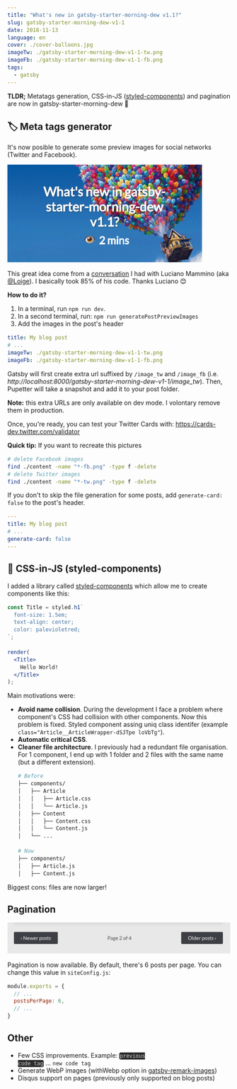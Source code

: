 ```yaml
---
title: "What's new in gatsby-starter-morning-dew v1.1?"
slug: gatsby-starter-morning-dew-v1-1
date: 2018-11-13
language: en
cover: ./cover-balloons.jpg
imageTw: ./gatsby-starter-morning-dew-v1-1-tw.png
imageFb: ./gatsby-starter-morning-dew-v1-1-fb.png
tags:
  - gatsby
---
```


**TLDR;** Metatags generation, CSS-in-JS ([styled-components](https://www.styled-components.com)) and pagination are now in gatsby-starter-morning-dew 🎉

## 🏷 Meta tags generator

It's now posible to generate some preview images for social networks (Twitter and Facebook).

![](./gatsby-starter-morning-dew-v1-1-tw.png)

This great idea come from a [conversation](https://twitter.com/_maxpou/status/1054106299213012992) I had with Luciano Mammino (aka [@Loige](https://twitter.com/loige)). I basically took 85% of his code. Thanks Luciano 😊


**How to do it?**

1. In a terminal, run `npm run dev`.
2. In a second terminal, run: `npm run generatePostPreviewImages`
3. Add the images in the post's header
  ```yaml
  title: My blog post
  # ...
  imageTw: ./gatsby-starter-morning-dew-v1-1-tw.png
  imageFb: ./gatsby-starter-morning-dew-v1-1-fb.png
  ```

Gatsby will first create extra url suffixed by `/image_tw` and `/image_fb` (i.e. *http://localhost:8000/gatsby-starter-morning-dew-v1-1/image_tw*). Then, Pupetter will take a snapshot and add it to your post folder.

**Note:** this extra URLs are only available on dev mode. I volontary remove them in production.

Once, you're ready, you can test your Twitter Cards with: https://cards-dev.twitter.com/validator

**Quick tip:** If you want to recreate this pictures

```bash
# delete Facebook images
find ./content -name "*-fb.png" -type f -delete
# delete Twitter images
find ./content -name "*-tw.png" -type f -delete
```

If you don't to skip the file generation for some posts, add `generate-card: false` to the post's header.

```yaml
---
title: My blog post
# ...
generate-card: false
---
```

## 💅 CSS-in-JS (styled-components)

I added a library called [styled-components](https://www.styled-components.com) which allow me to create components like this:

```jsx
const Title = styled.h1`
  font-size: 1.5em;
  text-align: center;
  color: palevioletred;
`;

render(
  <Title>
    Hello World!
  </Title>
);
```

Main motivations were:

* **Avoid name collision**. During the development I face a problem where component's CSS had collision with other components. Now this problem is fixed. Styled component assing uniq class identifer (example `class="Article__ArticleWrapper-dSJTpe loVbTg"`).
* **Automatic critical CSS**.
* **Cleaner file architecture**. I previously had a redundant file organisation. For 1 component, I end up with 1 folder and 2 files with the same name (but a different extension).
  ```bash
  # Before
  ├── components/
  │   ├── Article
  │   │   ├── Article.css
  │   │   └── Article.js
  │   ├── Content
  │   │   ├── Content.css
  │   │   └── Content.js
  │   └── ...
  
  # Now
  ├── components/
  │   ├── Article.js
  │   ├── Content.js
  ```

Biggest cons: files are now larger!

## Pagination

![pagination](./pagination.png)

Pagination is now available. By default, there's 6 posts per page. You can change this value in `siteConfig.js`:

```js
module.exports = {
  // ...
  postsPerPage: 6,
  // ...
}
```

## Other

* Few CSS improvements. Example:
  <code style="background: #2d2d2d; border-radius: .3em; padding: .1em; color: #ccc;">previous code tag</code> ... `new code tag`
* Generate WebP images (withWebp option in [gatsby-remark-images](https://github.com/gatsbyjs/gatsby/tree/master/packages/gatsby-remark-images#options))
* Disqus support on pages (previously only supported on blog posts)